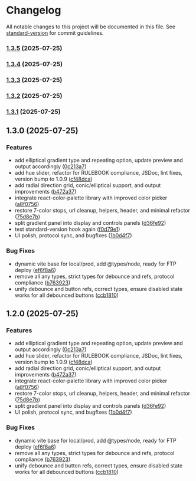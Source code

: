 # Changelog

All notable changes to this project will be documented in this file. See [standard-version](https://github.com/conventional-changelog/standard-version) for commit guidelines.

### [1.3.5](https://github.com/demonishan/gradientor/compare/v1.3.4...v1.3.5) (2025-07-25)

### [1.3.4](https://github.com/demonishan/gradientor/compare/v1.3.3...v1.3.4) (2025-07-25)

### [1.3.3](https://github.com/demonishan/gradientor/compare/v1.3.2...v1.3.3) (2025-07-25)

### [1.3.2](https://github.com/demonishan/gradientor/compare/v1.3.1...v1.3.2) (2025-07-25)

### [1.3.1](https://github.com/demonishan/gradientor/compare/v1.3.0...v1.3.1) (2025-07-25)

## 1.3.0 (2025-07-25)


### Features

* add elliptical gradient type and repeating option, update preview and output accordingly ([0c213a7](https://github.com/demonishan/gradientor/commit/0c213a7a32bef0d25c1199eedde5a04ef667d62e))
* add hue slider, refactor for RULEBOOK compliance, JSDoc, lint fixes, version bump to 1.0.9 ([cf48dca](https://github.com/demonishan/gradientor/commit/cf48dca7314e7b63cd494ff1064716fc81fc2ba6))
* add radial direction grid, conic/elliptical support, and output improvements ([b472a37](https://github.com/demonishan/gradientor/commit/b472a37d6085a38a9afbe83a83ffcea38300fde1))
* integrate react-color-palette library with improved color picker ([a8f0756](https://github.com/demonishan/gradientor/commit/a8f075687ff5ef04ae36599cccf126c78ac3215e))
* restore 7-color stops, url cleanup, helpers, header, and minimal refactor ([75d8e7b](https://github.com/demonishan/gradientor/commit/75d8e7be5fb4b70c0960eb7d57176d9ad616d9af))
* split gradient panel into display and controls panels ([d36fe92](https://github.com/demonishan/gradientor/commit/d36fe926db75a6449134eee738b248737e58f538))
* test standard-version hook again ([f0d79e1](https://github.com/demonishan/gradientor/commit/f0d79e1e40aad9437e75f3a8b0ea5ae09cf1656d))
* UI polish, protocol sync, and bugfixes ([1b0d4f7](https://github.com/demonishan/gradientor/commit/1b0d4f796df788b67183896579f5850d10f893cd))


### Bug Fixes

* dynamic vite base for local/prod, add @types/node, ready for FTP deploy ([ef6f8a6](https://github.com/demonishan/gradientor/commit/ef6f8a64065538b9e58e0a241df5e384fd3eedcc))
* remove all any types, strict types for debounce and refs, protocol compliance ([b763923](https://github.com/demonishan/gradientor/commit/b7639232e54c8eee8b0bc623ba908dc9de31d767))
* unify debounce and button refs, correct types, ensure disabled state works for all debounced buttons ([ccb1810](https://github.com/demonishan/gradientor/commit/ccb1810ae5ae4f91a1ae8d1126d27ce96d456eae))

## 1.2.0 (2025-07-25)


### Features

* add elliptical gradient type and repeating option, update preview and output accordingly ([0c213a7](https://github.com/demonishan/gradientor/commit/0c213a7a32bef0d25c1199eedde5a04ef667d62e))
* add hue slider, refactor for RULEBOOK compliance, JSDoc, lint fixes, version bump to 1.0.9 ([cf48dca](https://github.com/demonishan/gradientor/commit/cf48dca7314e7b63cd494ff1064716fc81fc2ba6))
* add radial direction grid, conic/elliptical support, and output improvements ([b472a37](https://github.com/demonishan/gradientor/commit/b472a37d6085a38a9afbe83a83ffcea38300fde1))
* integrate react-color-palette library with improved color picker ([a8f0756](https://github.com/demonishan/gradientor/commit/a8f075687ff5ef04ae36599cccf126c78ac3215e))
* restore 7-color stops, url cleanup, helpers, header, and minimal refactor ([75d8e7b](https://github.com/demonishan/gradientor/commit/75d8e7be5fb4b70c0960eb7d57176d9ad616d9af))
* split gradient panel into display and controls panels ([d36fe92](https://github.com/demonishan/gradientor/commit/d36fe926db75a6449134eee738b248737e58f538))
* UI polish, protocol sync, and bugfixes ([1b0d4f7](https://github.com/demonishan/gradientor/commit/1b0d4f796df788b67183896579f5850d10f893cd))


### Bug Fixes

* dynamic vite base for local/prod, add @types/node, ready for FTP deploy ([ef6f8a6](https://github.com/demonishan/gradientor/commit/ef6f8a64065538b9e58e0a241df5e384fd3eedcc))
* remove all any types, strict types for debounce and refs, protocol compliance ([b763923](https://github.com/demonishan/gradientor/commit/b7639232e54c8eee8b0bc623ba908dc9de31d767))
* unify debounce and button refs, correct types, ensure disabled state works for all debounced buttons ([ccb1810](https://github.com/demonishan/gradientor/commit/ccb1810ae5ae4f91a1ae8d1126d27ce96d456eae))
